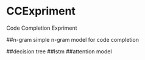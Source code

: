 # CCExpriment
Code Completion Expriment

##n-gram
simple n-gram model for code completion




##decision tree
##lstm
##attention model



